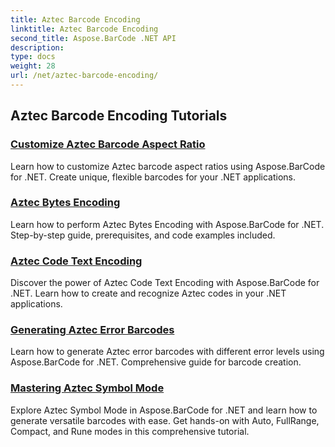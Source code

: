 ```yaml
---
title: Aztec Barcode Encoding
linktitle: Aztec Barcode Encoding
second_title: Aspose.BarCode .NET API
description: 
type: docs
weight: 28
url: /net/aztec-barcode-encoding/
---
```


## Aztec Barcode Encoding Tutorials
### [Customize Aztec Barcode Aspect Ratio](./aztec-aspect-ratio-customization/)
Learn how to customize Aztec barcode aspect ratios using Aspose.BarCode for .NET. Create unique, flexible barcodes for your .NET applications.
### [Aztec Bytes Encoding](./aztec-bytes-encoding/)
Learn how to perform Aztec Bytes Encoding with Aspose.BarCode for .NET. Step-by-step guide, prerequisites, and code examples included.
### [Aztec Code Text Encoding](./aztec-code-text-encoding/)
Discover the power of Aztec Code Text Encoding with Aspose.BarCode for .NET. Learn how to create and recognize Aztec codes in your .NET applications.
### [Generating Aztec Error Barcodes](./aztec-error-level-example/)
Learn how to generate Aztec error barcodes with different error levels using Aspose.BarCode for .NET. Comprehensive guide for barcode creation.
### [Mastering Aztec Symbol Mode](./aztec-symbol-mode-example/)
Explore Aztec Symbol Mode in Aspose.BarCode for .NET and learn how to generate versatile barcodes with ease. Get hands-on with Auto, FullRange, Compact, and Rune modes in this comprehensive tutorial.